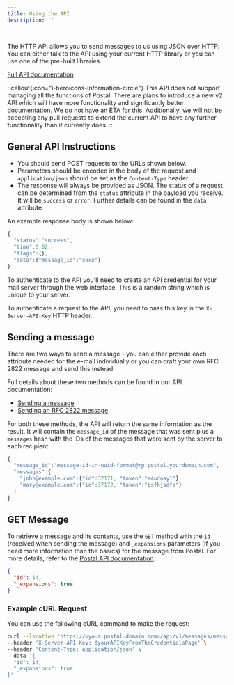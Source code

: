 ```yaml
---
title: Using the API
description: ''

---
```

The HTTP API allows you to send messages to us using JSON over HTTP. You can either talk to the API using your current HTTP library or you can use one of the pre-built libraries.

[Full API documentation](https://apiv1.postalserver.io)

::callout{icon="i-heroicons-information-circle"}
This API does not support managing all the functions of Postal. There are plans to introduce a new v2 API which will have more functionality and significantly better documentation. We do not have an ETA for this. Additionally, we will not be accepting any pull requests to extend the current API to have any further functionality than it currently does.
::

## General API Instructions

* You should send POST requests to the URLs shown below.
* Parameters should be encoded in the body of the request and `application/json` should be set as the `Content-Type` header.
* The response will always be provided as JSON. The status of a request can be determined from the `status` attribute in the payload you receive. It will be `success` or `error`. Further details can be found in the `data` attribute.

An example response body is shown below:

```javascript
{
  "status":"success",
  "time":0.02,
  "flags":{},
  "data":{"message_id":"xxxx"}
}
```

To authenticate to the API you'll need to create an API credential for your mail server through the web interface. This is a random string which is unique to your server.

To authenticate a request to the API, you need to pass this key in the `X-Server-API-Key` HTTP header.

## Sending a message

There are two ways to send a message - you can either provide each attribute needed for the e-mail individually or you can craft your own RFC 2822 message and send this instead.

Full details about these two methods can be found in our API documentation:

* [Sending a message](https://postalserver.github.io/postal-api/controllers/send/message)
* [Sending an RFC 2822 message](https://postalserver.github.io/postal-api/controllers/send/raw)

For both these methods, the API will return the same information as the result. It will contain the `message_id` of the message that was sent plus a `messages` hash with the IDs of the messages that were sent by the server to each recipient.

```javascript
{
  "message_id":"message-id-in-uuid-format@rp.postal.yourdomain.com",
  "messages":{
    "john@example.com":{"id":37171, "token":"a4udnay1"},
    "mary@example.com":{"id":37172, "token":"bsfhjsdfs"}
  }
}
```

## GET Message

To retrieve a message and its contents, use the `GET` method with the `id` (received when sending the message) and `_expansions` parameters (if you need more information than the basics) for the message from Postal. For more details, refer to the [Postal API documentation](https://postalserver.github.io/postal-api/controllers/messages/message.html).

```json
{
  "id": 14,
  "_expansions": true
}
```

### Example cURL Request

You can use the following cURL command to make the request:

```bash
curl --location 'https://<your.postal.domain.com>/api/v1/messages/message' \
--header 'X-Server-API-Key: $yourAPIKeyFromTheCredentialsPage' \
--header 'Content-Type: application/json' \
--data '{
  "id": 14,
  "_expansions": true
}'
```
